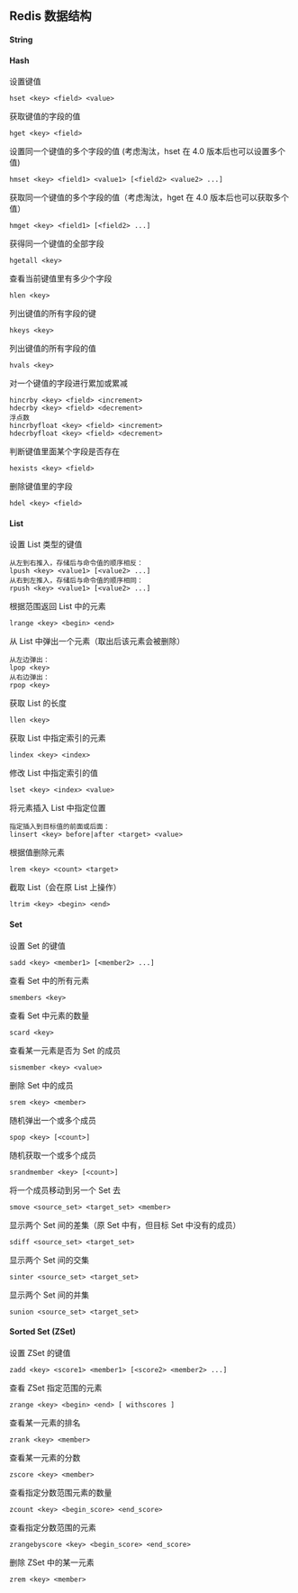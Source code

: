 ## Redis 数据结构

#### String





#### Hash

设置键值

```
hset <key> <field> <value>
```

获取键值的字段的值

```
hget <key> <field>
```

设置同一个键值的多个字段的值	(考虑淘汰，hset 在 4.0 版本后也可以设置多个值)

```
hmset <key> <field1> <value1> [<field2> <value2> ...]
```

获取同一个键值的多个字段的值（考虑淘汰，hget 在 4.0 版本后也可以获取多个值）

```
hmget <key> <field1> [<field2> ...]
```

获得同一个键值的全部字段

```
hgetall <key>
```

查看当前键值里有多少个字段

```
hlen <key>
```

列出键值的所有字段的键

```
hkeys <key>
```

列出键值的所有字段的值

```
hvals <key>
```

对一个键值的字段进行累加或累减

```
hincrby <key> <field> <increment>
hdecrby <key> <field> <decrement>
浮点数
hincrbyfloat <key> <field> <increment>
hdecrbyfloat <key> <field> <decrement>
```

判断键值里面某个字段是否存在

```
hexists <key> <field>
```

删除键值里的字段

```
hdel <key> <field>
```



#### List

设置 List 类型的键值

```
从左到右推入，存储后与命令值的顺序相反：
lpush <key> <value1> [<value2> ...]
从右到左推入，存储后与命令值的顺序相同：
rpush <key> <value1> [<value2> ...]
```

根据范围返回 List 中的元素

```
lrange <key> <begin> <end>
```

从 List 中弹出一个元素（取出后该元素会被删除）

```
从左边弹出：
lpop <key>
从右边弹出：
rpop <key>
```

获取 List 的长度

```
llen <key>
```

获取 List 中指定索引的元素

```
lindex <key> <index>
```

修改 List 中指定索引的值

```
lset <key> <index> <value>
```

将元素插入 List 中指定位置

```
指定插入到目标值的前面或后面：
linsert <key> before|after <target> <value>
```

根据值删除元素

```
lrem <key> <count> <target>
```

截取 List（会在原 List 上操作）

```\
ltrim <key> <begin> <end>
```



#### Set

设置 Set 的键值

```
sadd <key> <member1> [<member2> ...]
```

查看 Set 中的所有元素

```
smembers <key>
```

查看 Set 中元素的数量

```
scard <key>
```

查看某一元素是否为 Set 的成员

```
sismember <key> <value>
```

 删除 Set 中的成员

```
srem <key> <member>
```

随机弹出一个或多个成员

```
spop <key> [<count>]
```

随机获取一个或多个成员

```
srandmember <key> [<count>]
```

将一个成员移动到另一个 Set 去

```
smove <source_set> <target_set> <member>
```

显示两个 Set 间的差集（原 Set 中有，但目标 Set 中没有的成员）

```
sdiff <source_set> <target_set>
```

显示两个 Set 间的交集

```
sinter <source_set> <target_set>
```

显示两个 Set 间的并集

```
sunion <source_set> <target_set>
```



#### Sorted Set (ZSet)

设置 ZSet 的键值

```
zadd <key> <score1> <member1> [<score2> <member2> ...]
```

查看 ZSet 指定范围的元素

```
zrange <key> <begin> <end> [ withscores ]
```

查看某一元素的排名

```
zrank <key> <member>
```

查看某一元素的分数

```
zscore <key> <member>
```

查看指定分数范围元素的数量

```
zcount <key> <begin_score> <end_score>
```

查看指定分数范围的元素

````
zrangebyscore <key> <begin_score> <end_score>
````

删除 ZSet 中的某一元素

```
zrem <key> <member>
```



